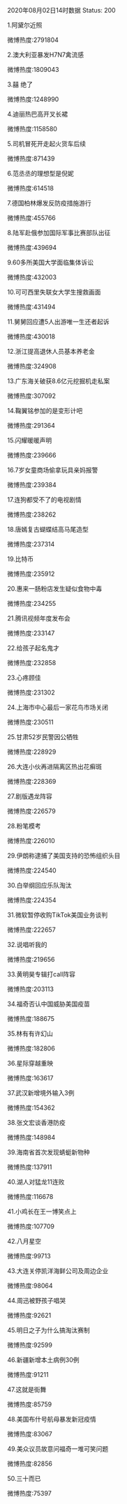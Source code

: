2020年08月02日14时数据
Status: 200

1.阿黛尔近照

微博热度:2791804

2.澳大利亚暴发H7N7禽流感

微博热度:1809043

3.囍 绝了

微博热度:1248990

4.迪丽热巴高开叉长裙

微博热度:1158580

5.司机冒死开走起火货车后续

微博热度:871439

6.范丞丞的理想型是倪妮

微博热度:614518

7.德国柏林爆发反防疫措施游行

微博热度:455766

8.陆军赴俄参加国际军事比赛部队出征

微博热度:439694

9.60多所美国大学面临集体诉讼

微博热度:432003

10.可可西里失联女大学生搜救画面

微博热度:431494

11.舅舅回应遭5人出游唯一生还者起诉

微博热度:430018

12.浙江提高退休人员基本养老金

微博热度:324908

13.广东海关破获8.6亿元挖掘机走私案

微博热度:307092

14.鞠翼铭参加的是变形计吧

微博热度:291364

15.闪耀暖暖声明

微博热度:239666

16.7岁女童商场偷拿玩具亲妈报警

微博热度:239384

17.连狗都受不了的电视剧情

微博热度:238262

18.唐嫣复古蝴蝶结高马尾造型

微博热度:237314

19.比特币

微博热度:235912

20.惠来一肠粉店发生疑似食物中毒

微博热度:234255

21.腾讯视频年度发布会

微博热度:233147

22.给孩子起名鬼才

微博热度:232858

23.心疼顾佳

微博热度:231302

24.上海市中心最后一家花鸟市场关闭

微博热度:230511

25.甘肃52岁民警因公牺牲

微博热度:228929

26.大连小伙再进隔离区热出花癣斑

微博热度:228369

27.剧版遇龙阵容

微博热度:226579

28.粉笔模考

微博热度:226010

29.伊朗称逮捕了美国支持的恐怖组织头目

微博热度:224540

30.白举纲回应乐队淘汰

微博热度:224354

31.微软暂停收购TikTok美国业务谈判

微博热度:222657

32.说唱听我的

微博热度:219656

33.黄明昊专辑打call阵容

微博热度:203113

34.福奇否认中国威胁美国疫苗

微博热度:188675

35.林有有许幻山

微博热度:182806

36.星际穿越重映

微博热度:163617

37.武汉新增境外输入3例

微博热度:154362

38.张文宏谈香港防疫

微博热度:148984

39.海南省首次发现蜻蜓新物种

微博热度:137911

40.湖人对猛龙11连败

微博热度:116678

41.小鸡长在王一博笑点上

微博热度:107709

42.八月星空

微博热度:99713

43.大连关停凯洋海鲜公司及周边企业

微博热度:98064

44.周迅被野孩子唱哭

微博热度:92621

45.明日之子为什么搞淘汰赛制

微博热度:92599

46.新疆新增本土病例30例

微博热度:91211

47.这就是街舞

微博热度:85759

48.美国布什号航母暴发新冠疫情

微博热度:83067

49.美众议员故意问福奇一堆可笑问题

微博热度:82856

50.三十而已

微博热度:75397

